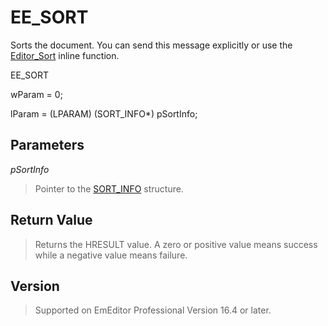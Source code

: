 # EE\_SORT

Sorts the document. You can send this message explicitly or use
the [Editor\_Sort](../macro/editor_sort) inline function.

EE\_SORT

wParam = 0;

lParam = (LPARAM) (SORT\_INFO\*) pSortInfo;

## Parameters

_pSortInfo_

> Pointer to the [SORT\_INFO](../structure/sort_info) structure.

## Return Value

> Returns the HRESULT value. A zero or positive value means success while a negative value means failure.

## Version

> Supported on EmEditor Professional Version 16.4 or later.
